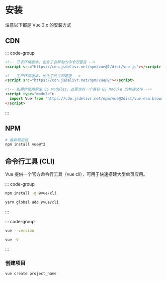 # 安装

注意以下都是 Vue 2.x 的安装方式

## CDN

::: code-group

```html [开发环境版本]
<!-- 开发环境版本，包含了有帮助的命令行警告 -->
<script src="https://cdn.jsdelivr.net/npm/vue@2/dist/vue.js"></script>
```

```html [生产环境版本]
<!-- 生产环境版本，优化了尺寸和速度 -->
<script src="https://cdn.jsdelivr.net/npm/vue@2"></script>
```

```html [原生 ES Modules]
<!-- 如果你使用原生 ES Modules，这里也有一个兼容 ES Module 的构建文件 -->
<script type="module">
  import Vue from 'https://cdn.jsdelivr.net/npm/vue@2dist/vue.esm.browser.js'
</script>
```

:::

## NPM

```sh
# 最新稳定版
npm install vue@^2
```

## 命令行工具 (CLI)

Vue 提供一个官方命令行工具（vue cli），可用于快速搭建大型单页应用。

::: code-group

```sh [npm]
npm install -g @vue/cli
```

```sh [yarn]
yarn global add @vue/cli
```

:::

::: code-group

```sh [查看版本]
vue --version
```

```sh [简写]
vue -V
```

:::

### 创建项目

```sh
vue create project_name
```

